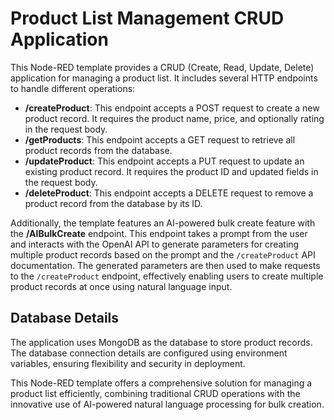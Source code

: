 # Product List Management CRUD Application

This Node-RED template provides a CRUD (Create, Read, Update, Delete) application for managing a product list. It includes several HTTP endpoints to handle different operations:

- **/createProduct**: This endpoint accepts a POST request to create a new product record. It requires the product name, price, and optionally rating in the request body.
- **/getProducts**: This endpoint accepts a GET request to retrieve all product records from the database.
- **/updateProduct**: This endpoint accepts a PUT request to update an existing product record. It requires the product ID and updated fields in the request body.
- **/deleteProduct**: This endpoint accepts a DELETE request to remove a product record from the database by its ID.

Additionally, the template features an AI-powered bulk create feature with the **/AIBulkCreate** endpoint. This endpoint takes a prompt from the user and interacts with the OpenAI API to generate parameters for creating multiple product records based on the prompt and the `/createProduct` API documentation. The generated parameters are then used to make requests to the `/createProduct` endpoint, effectively enabling users to create multiple product records at once using natural language input.

## Database Details

The application uses MongoDB as the database to store product records. The database connection details are configured using environment variables, ensuring flexibility and security in deployment.

This Node-RED template offers a comprehensive solution for managing a product list efficiently, combining traditional CRUD operations with the innovative use of AI-powered natural language processing for bulk creation.
